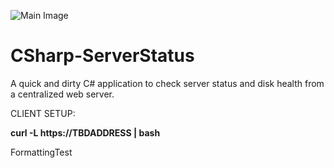 ![Main Image](https://github.com/PARAD0X1CAL1TY/serverstatus/blob/main/icon2.png)

# CSharp-ServerStatus
A quick and dirty C# application to check server status and disk health from a centralized web server.

CLIENT SETUP:

**curl -L https://TBDADDRESS | bash**

FormattingTest
